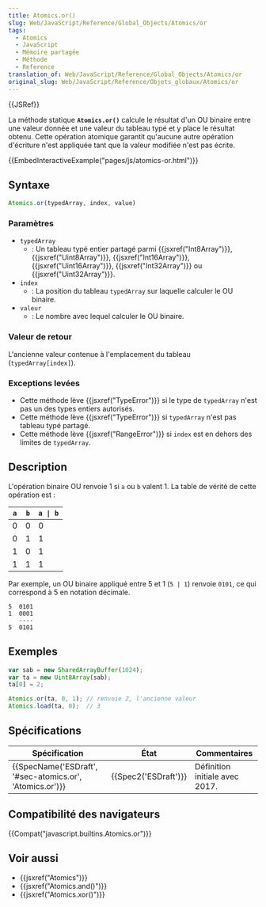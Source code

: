 ```yaml
---
title: Atomics.or()
slug: Web/JavaScript/Reference/Global_Objects/Atomics/or
tags:
  - Atomics
  - JavaScript
  - Mémoire partagée
  - Méthode
  - Reference
translation_of: Web/JavaScript/Reference/Global_Objects/Atomics/or
original_slug: Web/JavaScript/Reference/Objets_globaux/Atomics/or
---
```

{{JSRef}}

La méthode statique **`Atomics.or()`** calcule le résultat d'un OU binaire entre une valeur donnée et une valeur du tableau typé et y place le résultat obtenu. Cette opération atomique garantit qu'aucune autre opération d'écriture n'est appliquée tant que la valeur modifiée n'est pas écrite.

{{EmbedInteractiveExample("pages/js/atomics-or.html")}}

## Syntaxe

```js
Atomics.or(typedArray, index, value)
```

### Paramètres

- `typedArray`
  - : Un tableau typé entier partagé parmi {{jsxref("Int8Array")}}, {{jsxref("Uint8Array")}}, {{jsxref("Int16Array")}}, {{jsxref("Uint16Array")}}, {{jsxref("Int32Array")}} ou {{jsxref("Uint32Array")}}.
- `index`
  - : La position du tableau `typedArray` sur laquelle calculer le OU binaire.
- `valeur`
  - : Le nombre avec lequel calculer le OU binaire.

### Valeur de retour

L'ancienne valeur contenue à l'emplacement du tableau (`typedArray[index]`).

### Exceptions levées

- Cette méthode lève {{jsxref("TypeError")}} si le type de `typedArray` n'est pas un des types entiers autorisés.
- Cette méthode lève {{jsxref("TypeError")}} si `typedArray` n'est pas tableau typé partagé.
- Cette méthode lève {{jsxref("RangeError")}} si `index` est en dehors des limites de `typedArray`.

## Description

L'opération binaire OU renvoie 1 si `a` ou `b` valent 1. La table de vérité de cette opération est :

| `a` | `b` | `a \| b` |
| --- | --- | -------- |
| 0   | 0   | 0        |
| 0   | 1   | 1        |
| 1   | 0   | 1        |
| 1   | 1   | 1        |

Par exemple, un OU binaire appliqué entre 5 et 1 (`5 | 1`) renvoie `0101`, ce qui correspond à 5 en notation décimale.

```
5  0101
1  0001
   ----
5  0101
```

## Exemples

```js
var sab = new SharedArrayBuffer(1024);
var ta = new Uint8Array(sab);
ta[0] = 2;

Atomics.or(ta, 0, 1); // renvoie 2, l'ancienne valeur
Atomics.load(ta, 0);  // 3
```

## Spécifications

| Spécification                                                                | État                         | Commentaires                   |
| ---------------------------------------------------------------------------- | ---------------------------- | ------------------------------ |
| {{SpecName('ESDraft', '#sec-atomics.or', 'Atomics.or')}} | {{Spec2('ESDraft')}} | Définition initiale avec 2017. |

## Compatibilité des navigateurs

{{Compat("javascript.builtins.Atomics.or")}}

## Voir aussi

- {{jsxref("Atomics")}}
- {{jsxref("Atomics.and()")}}
- {{jsxref("Atomics.xor()")}}
